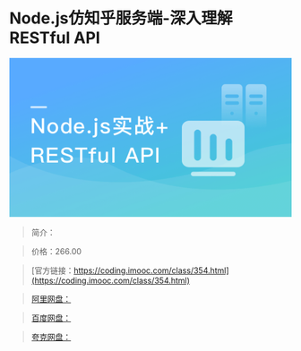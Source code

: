 # Node.js仿知乎服务端-深入理解RESTful API

![img](../../assets/5fce08be098173f905400304.png)

> 简介：

> 价格：266.00

> [官方链接：https://coding.imooc.com/class/354.html](https://coding.imooc.com/class/354.html)

> [阿里网盘：]()

> [百度网盘：]()

> [夸克网盘：]()
